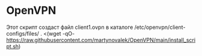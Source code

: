 # OpenVPN
Этот скрипт создаст файл client1.ovpn в каталоге /etc/openvpn/client-configs/files/
. <(wget -qO- https://raw.githubusercontent.com/martynovalek/OpenVPN/main/install_script.sh)
